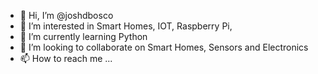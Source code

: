 - 👋 Hi, I’m @joshdbosco
- 👀 I’m interested in Smart Homes, IOT, Raspberry Pi, 
- 🌱 I’m currently learning Python 
- 💞️ I’m looking to collaborate on Smart Homes, Sensors and Electronics
- 📫 How to reach me ...

<!---
joshdbosco/joshdbosco is a ✨ special ✨ repository because its `README.md` (this file) appears on your GitHub profile.
You can click the Preview link to take a look at your changes.
--->
